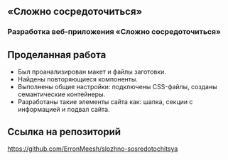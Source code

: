 ## «Сложно сосредоточиться»
### Разработка веб-приложения «Сложно сосредоточиться»

## Проделанная работа
* Был проанализирован макет и файлы заготовки. 
* Найдены повторяющиеся компоненты.
* Выполнены общие настройки: подключены CSS-файлы, созданы семантические контейнеры.
* Разработаны такие элементы сайта как: шапка, секции с информацией и подвал сайта.
## Ссылка на репозиторий
https://github.com/ErronMeesh/slozhno-sosredotochitsya
